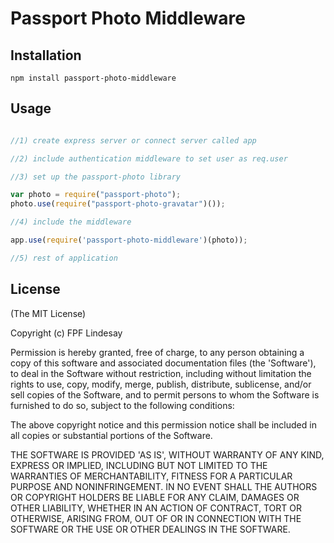 # Passport Photo Middleware

## Installation

    npm install passport-photo-middleware

## Usage

```javascript

//1) create express server or connect server called app

//2) include authentication middleware to set user as req.user

//3) set up the passport-photo library

var photo = require("passport-photo");
photo.use(require("passport-photo-gravatar")());

//4) include the middleware

app.use(require('passport-photo-middleware')(photo));

//5) rest of application
```

## License

(The MIT License)

Copyright (c) FPF Lindesay

Permission is hereby granted, free of charge, to any person obtaining a copy of this software and associated 
documentation files (the 'Software'), to deal in the Software without restriction, including without limitation 
the rights to use, copy, modify, merge, publish, distribute, sublicense, and/or sell copies of the Software, and 
to permit persons to whom the Software is furnished to do so, subject to the following conditions:

The above copyright notice and this permission notice shall be included in all copies or substantial portions 
of the Software.

THE SOFTWARE IS PROVIDED 'AS IS', WITHOUT WARRANTY OF ANY KIND, EXPRESS OR IMPLIED, INCLUDING BUT NOT LIMITED TO 
THE WARRANTIES OF MERCHANTABILITY, FITNESS FOR A PARTICULAR PURPOSE AND NONINFRINGEMENT. IN NO EVENT SHALL THE 
AUTHORS OR COPYRIGHT HOLDERS BE LIABLE FOR ANY CLAIM, DAMAGES OR OTHER LIABILITY, WHETHER IN AN ACTION OF CONTRACT,
TORT OR OTHERWISE, ARISING FROM, OUT OF OR IN CONNECTION WITH THE SOFTWARE OR THE USE OR OTHER DEALINGS IN THE SOFTWARE.